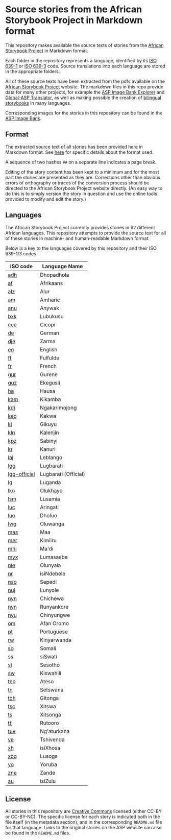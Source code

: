 # Source stories from the African Storybook Project in Markdown format

This repository makes available the source texts of stories from the [African Storybook Project](http://africanstorybook.org) in Markdown format.

Each folder in the repository represents a language, identified by its [ISO 639-1](http://en.wikipedia.org/wiki/ISO_639-1) or [ISO 639-3](http://en.wikipedia.org/wiki/ISO_639-3) code. Source translations into each language are stored in the appropriate folders.

All of these source texts have been extracted from the pdfs available on the [African Storybook Project](http://africanstorybook.org) website. The markdown files in this repo provide data for many other projects, for example the [ASP Image Bank Explorer](https://github.com/dohliam/imagebank-explorer) and [Global-ASP Translator](https://github.com/dohliam/gasp-translator), as well as making possible the creation of [bilingual storybooks](https://drive.google.com/open?id=0B59ZADK9EsbsWkJFbFdDVUtVYkU) in many languages.

Corresponding images for the stories in this repository can be found in the [ASP Image Bank](https://github.com/global-asp/asp-imagebank).

## Format

The extracted source text of all stories has been provided here in Markdown format. See [here](https://github.com/global-asp/global-asp#source-format) for specific details about the format used.

A sequence of two hashes `##` on a separate line indicates a page break.

Editing of the story content has been kept to a minimum and for the most part the stories are presented as they are. Corrections other than obvious errors of orthography or traces of the conversion process should be directed to the African Storybook Project website directly. (An easy way to do this is to simply version the story in question and use the online tools provided to modify and edit the story.)

## Languages

The African Storybook Project currently provides stories in 62 different African languages. This repository attempts to provide the source text for all of these stories in machine- and human-readable Markdown format.

Below is a key to the languages covered by this repository and their ISO 639-1/3 codes.

ISO code | Language Name
-------- | -------------
[adh](https://github.com/global-asp/asp-source/tree/master/af) | Dhopadhola
[af](https://github.com/global-asp/asp-source/tree/master/af) | Afrikaans
[alz](https://github.com/global-asp/asp-source/tree/master/alz) | Alur
[am](https://github.com/global-asp/asp-source/tree/master/am) | Amharic
[anu](https://github.com/global-asp/asp-source/tree/master/anu) | Anywak
[bxk](https://github.com/global-asp/asp-source/tree/master/bxk) | Lubukusu
[cce](https://github.com/global-asp/asp-source/tree/master/cce) | Cicopi
[de](https://github.com/global-asp/asp-source/tree/master/de) | German
[dje](https://github.com/global-asp/asp-source/tree/master/dje) | Zarma
[en](https://github.com/global-asp/asp-source/tree/master/en) | English
[ff](https://github.com/global-asp/asp-source/tree/master/ff) | Fulfulde
[fr](https://github.com/global-asp/asp-source/tree/master/fr) | French
[gur](https://github.com/global-asp/asp-source/tree/master/gur) | Gurene
[guz](https://github.com/global-asp/asp-source/tree/master/guz) | Ekegusii
[ha](https://github.com/global-asp/asp-source/tree/master/ha) | Hausa
[kam](https://github.com/global-asp/asp-source/tree/master/kam) | Kikamba
[kdj](https://github.com/global-asp/asp-source/tree/master/kdj) | Ngakarimojong
[keo](https://github.com/global-asp/asp-source/tree/master/keo) | Kakwa
[ki](https://github.com/global-asp/asp-source/tree/master/ki) | Gikuyu
[kln](https://github.com/global-asp/asp-source/tree/master/kln) | Kalenjin
[kpz](https://github.com/global-asp/asp-source/tree/master/kpz) | Sabinyi
[kr](https://github.com/global-asp/asp-source/tree/master/kr) | Kanuri
[laj](https://github.com/global-asp/asp-source/tree/master/laj) | Leblango
[lgg](https://github.com/global-asp/asp-source/tree/master/lgg) | Lugbarati
[lgg-official](https://github.com/global-asp/asp-source/tree/master/lgg-official) | Lugbarati (Official)
[lg](https://github.com/global-asp/asp-source/tree/master/lg) | Luganda
[lko](https://github.com/global-asp/asp-source/tree/master/lko) | Olukhayo
[lsm](https://github.com/global-asp/asp-source/tree/master/lsm) | Lusamia
[luc](https://github.com/global-asp/asp-source/tree/master/luc) | Aringati
[luo](https://github.com/global-asp/asp-source/tree/master/luo) | Dholuo
[lwg](https://github.com/global-asp/asp-source/tree/master/lwg) | Oluwanga
[mas](https://github.com/global-asp/asp-source/tree/master/mas) | Maa
[mer](https://github.com/global-asp/asp-source/tree/master/mer) | Kimîîru
[mhi](https://github.com/global-asp/asp-source/tree/master/mhi) | Ma'di
[myx](https://github.com/global-asp/asp-source/tree/master/myx) | Lumasaaba
[nle](https://github.com/global-asp/asp-source/tree/master/nle) | Olunyala
[nr](https://github.com/global-asp/asp-source/tree/master/nr) | isiNdebele
[nso](https://github.com/global-asp/asp-source/tree/master/nso) | Sepedi
[nuj](https://github.com/global-asp/asp-source/tree/master/nuj) | Lunyole
[nyn](https://github.com/global-asp/asp-source/tree/master/ny) | Chichewa
[nyn](https://github.com/global-asp/asp-source/tree/master/nyn) | Runyankore
[nyu](https://github.com/global-asp/asp-source/tree/master/nyu) | Chinyungwe
[om](https://github.com/global-asp/asp-source/tree/master/om) | Afan Oromo
[pt](https://github.com/global-asp/asp-source/tree/master/pt) | Portuguese
[rw](https://github.com/global-asp/asp-source/tree/master/rw) | Kinyarwanda
[so](https://github.com/global-asp/asp-source/tree/master/so) | Somali
[ss](https://github.com/global-asp/asp-source/tree/master/ss) | siSwati
[st](https://github.com/global-asp/asp-source/tree/master/st) | Sesotho
[sw](https://github.com/global-asp/asp-source/tree/master/sw) | Kiswahili
[teo](https://github.com/global-asp/asp-source/tree/master/teo) | Ateso
[tn](https://github.com/global-asp/asp-source/tree/master/tn) | Setswana
[toh](https://github.com/global-asp/asp-source/tree/master/toh) | Gitonga
[tsc](https://github.com/global-asp/asp-source/tree/master/tsc) | Xitswa
[ts](https://github.com/global-asp/asp-source/tree/master/ts) | Xitsonga
[ttj](https://github.com/global-asp/asp-source/tree/master/ttj) | Rutooro
[tuv](https://github.com/global-asp/asp-source/tree/master/tuv) | Ng'aturkana
[ve](https://github.com/global-asp/asp-source/tree/master/ve) | Tshivenda
[xh](https://github.com/global-asp/asp-source/tree/master/xh) | isiXhosa
[xog](https://github.com/global-asp/asp-source/tree/master/xog) | Lusoga
[yo](https://github.com/global-asp/asp-source/tree/master/yo) | Yoruba
[zne](https://github.com/global-asp/asp-source/tree/master/zne) | Zande
[zu](https://github.com/global-asp/asp-source/tree/master/zu) | isiZulu

## License

All stories in this repository are [Creative Commons](https://creativecommons.org/) licensed (either CC-BY or CC-BY-NC). The specific license for each story is indicated both in the file itself (in the metadata section), and in the corresponding `README.md` file for that language. Links to the original stories on the ASP website can also be found in the `README.md` files.
